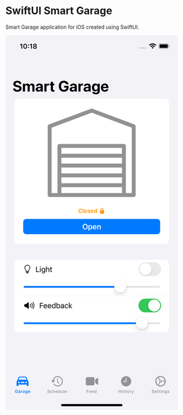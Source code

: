 #  SwiftUI Smart Garage

 Smart Garage application for iOS created using SwiftUI.

![Screenshot](screenshot.png)
